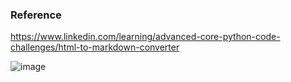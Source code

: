 ### Reference

https://www.linkedin.com/learning/advanced-core-python-code-challenges/html-to-markdown-converter

![image](https://user-images.githubusercontent.com/70569635/147754888-f8df710a-6398-4006-a340-336d17c4211b.png)


